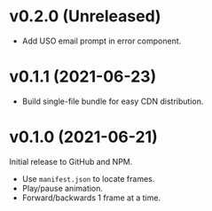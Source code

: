 # v0.2.0 (Unreleased)

* Add USO email prompt in error component.


# v0.1.1 (2021-06-23)

* Build single-file bundle for easy CDN distribution.


# v0.1.0 (2021-06-21)

Initial release to GitHub and NPM.

* Use `manifest.json` to locate frames.
* Play/pause animation.
* Forward/backwards 1 frame at a time.
